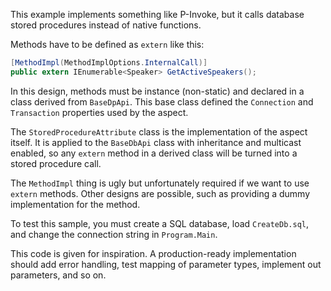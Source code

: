 
This example implements something like P-Invoke, but it calls database stored procedures instead of native functions.

Methods have to be defined as `extern` like this:

```cs
[MethodImpl(MethodImplOptions.InternalCall)]
public extern IEnumerable<Speaker> GetActiveSpeakers();
```

In this design, methods must be instance (non-static) and declared in a class derived from `BaseDpApi`. This base class
defined the `Connection` and `Transaction` properties used by the aspect.

The `StoredProcedureAttribute` class is the implementation of the aspect itself. It is applied to the `BaseDbApi` class
with inheritance and multicast enabled, so any `extern` method in a derived class will be turned into a stored 
procedure call.

The `MethodImpl` thing is ugly but unfortunately required if we want to use `extern` methods. Other designs are possible,
such as providing a dummy implementation for the method.

To test this sample, you must create a SQL database, load `CreateDb.sql`, and change the connection string in `Program.Main`.

This code is given for inspiration. A production-ready implementation should add error handling, test mapping of parameter types,
implement out parameters, and so on.


